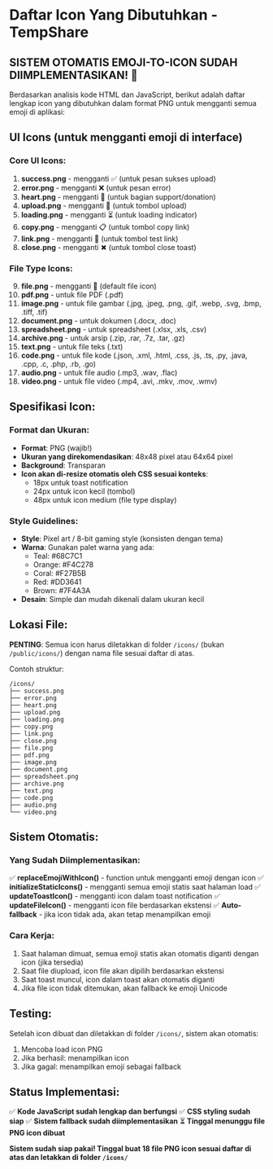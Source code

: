 # Daftar Icon Yang Dibutuhkan - TempShare

## SISTEM OTOMATIS EMOJI-TO-ICON SUDAH DIIMPLEMENTASIKAN! 🎉

Berdasarkan analisis kode HTML dan JavaScript, berikut adalah daftar lengkap icon yang dibutuhkan dalam format PNG untuk mengganti semua emoji di aplikasi:

## UI Icons (untuk mengganti emoji di interface)

### Core UI Icons:
1. **success.png** - mengganti ✅ (untuk pesan sukses upload)
2. **error.png** - mengganti ❌ (untuk pesan error)
3. **heart.png** - mengganti 💖 (untuk bagian support/donation)
4. **upload.png** - mengganti 🚀 (untuk tombol upload)
5. **loading.png** - mengganti ⏳ (untuk loading indicator)
6. **copy.png** - mengganti 📋 (untuk tombol copy link)
7. **link.png** - mengganti 🔗 (untuk tombol test link)
8. **close.png** - mengganti ✖ (untuk tombol close toast)

### File Type Icons:
9. **file.png** - mengganti 📄 (default file icon)
10. **pdf.png** - untuk file PDF (.pdf)
11. **image.png** - untuk file gambar (.jpg, .jpeg, .png, .gif, .webp, .svg, .bmp, .tiff, .tif)
12. **document.png** - untuk dokumen (.docx, .doc)
13. **spreadsheet.png** - untuk spreadsheet (.xlsx, .xls, .csv)
14. **archive.png** - untuk arsip (.zip, .rar, .7z, .tar, .gz)
15. **text.png** - untuk file teks (.txt)
16. **code.png** - untuk file kode (.json, .xml, .html, .css, .js, .ts, .py, .java, .cpp, .c, .php, .rb, .go)
17. **audio.png** - untuk file audio (.mp3, .wav, .flac)
18. **video.png** - untuk file video (.mp4, .avi, .mkv, .mov, .wmv)

## Spesifikasi Icon:

### Format dan Ukuran:
- **Format**: PNG (wajib!)
- **Ukuran yang direkomendasikan**: 48x48 pixel atau 64x64 pixel
- **Background**: Transparan
- **Icon akan di-resize otomatis oleh CSS sesuai konteks**:
  - 18px untuk toast notification
  - 24px untuk icon kecil (tombol)
  - 48px untuk icon medium (file type display)

### Style Guidelines:
- **Style**: Pixel art / 8-bit gaming style (konsisten dengan tema)
- **Warna**: Gunakan palet warna yang ada:
  - Teal: #68C7C1
  - Orange: #F4C278
  - Coral: #F27B5B
  - Red: #DD3641
  - Brown: #7F4A3A
- **Desain**: Simple dan mudah dikenali dalam ukuran kecil

## Lokasi File:
**PENTING**: Semua icon harus diletakkan di folder `/icons/` (bukan `/public/icons/`) dengan nama file sesuai daftar di atas.

Contoh struktur:
```
/icons/
├── success.png
├── error.png
├── heart.png
├── upload.png
├── loading.png
├── copy.png
├── link.png
├── close.png
├── file.png
├── pdf.png
├── image.png
├── document.png
├── spreadsheet.png
├── archive.png
├── text.png
├── code.png
├── audio.png
└── video.png
```

## Sistem Otomatis:

### Yang Sudah Diimplementasikan:
✅ **replaceEmojiWithIcon()** - function untuk mengganti emoji dengan icon
✅ **initializeStaticIcons()** - mengganti semua emoji statis saat halaman load
✅ **updateToastIcon()** - mengganti icon dalam toast notification
✅ **updateFileIcon()** - mengganti icon file berdasarkan ekstensi
✅ **Auto-fallback** - jika icon tidak ada, akan tetap menampilkan emoji

### Cara Kerja:
1. Saat halaman dimuat, semua emoji statis akan otomatis diganti dengan icon (jika tersedia)
2. Saat file diupload, icon file akan dipilih berdasarkan ekstensi
3. Saat toast muncul, icon dalam toast akan otomatis diganti
4. Jika file icon tidak ditemukan, akan fallback ke emoji Unicode

## Testing:
Setelah icon dibuat dan diletakkan di folder `/icons/`, sistem akan otomatis:
1. Mencoba load icon PNG
2. Jika berhasil: menampilkan icon
3. Jika gagal: menampilkan emoji sebagai fallback

## Status Implementasi:
✅ **Kode JavaScript sudah lengkap dan berfungsi**
✅ **CSS styling sudah siap**
✅ **Sistem fallback sudah diimplementasikan**
⏳ **Tinggal menunggu file PNG icon dibuat**

**Sistem sudah siap pakai! Tinggal buat 18 file PNG icon sesuai daftar di atas dan letakkan di folder `/icons/`**